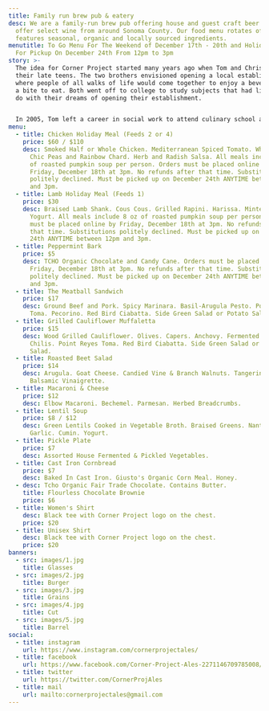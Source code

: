 ```yaml
---
title: Family run brew pub & eatery
desc: We are a family-run brew pub offering house and guest craft beer. We also
  offer select wine from around Sonoma County. Our food menu rotates often, and
  features seasonal, organic and locally sourced ingredients.
menutitle: To Go Menu For The Weekend of December 17th - 20th and Holiday Meals
  For Pickup On December 24th From 12pm to 3pm
story: >-
  The idea for Corner Project started many years ago when Tom and Chris were in
  their late teens. The two brothers envisioned opening a local establishment
  where people of all walks of life would come together to enjoy a beverage and
  a bite to eat. Both went off to college to study subjects that had little to
  do with their dreams of opening their establishment.


  In 2005, Tom left a career in social work to attend culinary school and a few years later, Chris began brewing beer on his stove-top. In early 2017 the two of them revisited their dream in a more serious mindset and brought the concept of Corner Project to fruition.
menu:
  - title: Chicken Holiday Meal (Feeds 2 or 4)
    price: $60 / $110
    desc: Smoked Half or Whole Chicken. Mediterranean Spiced Tomato. White Rice.
      Chic Peas and Rainbow Chard. Herb and Radish Salsa. All meals include 8 oz
      of roasted pumpkin soup per person. Orders must be placed online by
      Friday, December 18th at 3pm. No refunds after that time. Substitutions
      politely declined. Must be picked up on December 24th ANYTIME between 12pm
      and 3pm.
  - title: Lamb Holiday Meal (Feeds 1)
    price: $30
    desc: Braised Lamb Shank. Cous Cous. Grilled Rapini. Harissa. Minted House
      Yogurt. All meals include 8 oz of roasted pumpkin soup per person. Orders
      must be placed online by Friday, December 18th at 3pm. No refunds after
      that time. Substitutions politely declined. Must be picked up on December
      24th ANYTIME between 12pm and 3pm.
  - title: Peppermint Bark
    price: $5
    desc: TCHO Organic Chocolate and Candy Cane. Orders must be placed online by
      Friday, December 18th at 3pm. No refunds after that time. Substitutions
      politely declined. Must be picked up on December 24th ANYTIME between 12pm
      and 3pm.
  - title: The Meatball Sandwich
    price: $17
    desc: Ground Beef and Pork. Spicy Marinara. Basil-Arugula Pesto. Point Reyes
      Toma. Pecorino. Red Bird Ciabatta. Side Green Salad or Potato Salad.
  - title: Grilled Cauliflower Muffaletta
    price: $15
    desc: Wood Grilled Cauliflower. Olives. Capers. Anchovy. Fermented Fresno
      Chilis. Point Reyes Toma. Red Bird Ciabatta. Side Green Salad or Potato
      Salad.
  - title: Roasted Beet Salad
    price: $14
    desc: Arugula. Goat Cheese. Candied Vine & Branch Walnuts. Tangerine. Honey
      Balsamic Vinaigrette.
  - title: Macaroni & Cheese
    price: $12
    desc: Elbow Macaroni. Bechemel. Parmesan. Herbed Breadcrumbs.
  - title: Lentil Soup
    price: $8 / $12
    desc: Green Lentils Cooked in Vegetable Broth. Braised Greens. Nante Carrots.
      Garlic. Cumin. Yogurt.
  - title: Pickle Plate
    price: $7
    desc: Assorted House Fermented & Pickled Vegetables.
  - title: Cast Iron Cornbread
    price: $7
    desc: Baked In Cast Iron. Giusto's Organic Corn Meal. Honey.
  - desc: Tcho Organic Fair Trade Chocolate. Contains Butter.
    title: Flourless Chocolate Brownie
    price: $6
  - title: Women's Shirt
    desc: Black tee with Corner Project logo on the chest.
    price: $20
  - title: Unisex Shirt
    desc: Black tee with Corner Project logo on the chest.
    price: $20
banners:
  - src: images/1.jpg
    title: Glasses
  - src: images/2.jpg
    title: Burger
  - src: images/3.jpg
    title: Grains
  - src: images/4.jpg
    title: Cut
  - src: images/5.jpg
    title: Barrel
social:
  - title: instagram
    url: https://www.instagram.com/cornerprojectales/
  - title: facebook
    url: https://www.facebook.com/Corner-Project-Ales-2271146709785008/
  - title: twitter
    url: https://twitter.com/CornerProjAles
  - title: mail
    url: mailto:cornerprojectales@gmail.com
---
```

